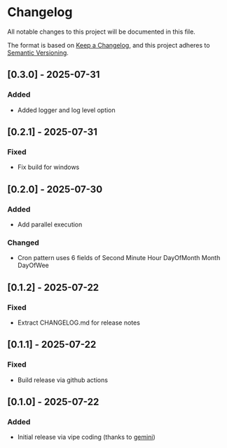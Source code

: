 # Changelog

All notable changes to this project will be documented in this file.

The format is based on [Keep a Changelog](https://keepachangelog.com/en/1.1.0/),
and this project adheres to [Semantic Versioning](https://semver.org/spec/v2.0.0.html).

## [0.3.0] - 2025-07-31

### Added

- Added logger and log level option

## [0.2.1] - 2025-07-31

### Fixed

- Fix build for windows

## [0.2.0] - 2025-07-30

### Added

- Add parallel execution

### Changed

- Cron pattern uses 6 fields of Second Minute Hour DayOfMonth Month DayOfWee

## [0.1.2] - 2025-07-22

### Fixed

- Extract CHANGELOG.md for release notes

## [0.1.1] - 2025-07-22

### Fixed

- Build release via github actions

## [0.1.0] - 2025-07-22

### Added

- Initial release via vipe coding (thanks to [gemini](https://gemini.google.com))